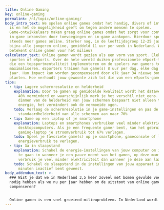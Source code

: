 ```yaml
---
title: Online Gaming
key: online-gaming
permalink: /nl/topic/online-gaming/
body_intro_text: We spelen online games omdat het handig, divers of interactief
  is en het de mogelijkheid geeft om tegen andere mensen te spelen.
  Game-ontwikkelaars maken graag online games omdat het zorgt voor continue
  in-game inkomsten door toevoegingen en in-game aankopen. Hierdoor spelen we
  steeds meer games online. Sterker nog, in de leeftijdsgroep 12-25 jaar spelen
  bijna alle jongeren online, gemiddeld 11 uur per week in Nederland. Wat
  betekent online gamen voor het milieu?
calculator_text: Online gamen wordt gezien als een vorm van sport. Elektronische
  sporten of eSports. Over de hele wereld duiken professionele eSport-teams op,
  die een topsportmentaliteit implementeren om de spelers van gamers te
  maximaliseren. eSporters trainen hun game(s) 8 uur per dag, elke dag van het
  jaar. Hun impact kan worden gecompenseerd door elk jaar 34 nieuwe bomen te
  planten. Hoe verhoudt jouw gewoonte zich tot die van een eSports-gamer?
tips:
  - tip: Lagere schermresolutie en helderheid
    explanation: Door te gamen op gemiddelde kwaliteit wordt het dataverbruik met
      40% verminderd en waarschijnlijk merk je het verschil niet eens. Het
      dimmen van de helderheid van jouw schermen bespaart niet alleen tot 20%
      energie, het vermindert ook de vermoeide ogen.
    todo: Verlaag de schermresolutie in je game-instellingen en pas de
      standaardhelderheid van alle schermen aan naar 70%
  - tip: Game op een laptop of je smartphone
    explanation: Laptops en smartphones verbruiken veel minder elektriciteit dan
      desktopcomputers. Als je een frequente gamer bent, kan het gebruik van een
      gaming-laptop je stroomverbruik tot 67% verlagen.
    todo: Speel je favoriete game(s) op je smartphone, gameconsole of laptop om het
      energieverbruik te verlagen.
  - tip: Ga in slaapstand
    explanation: Schakel de energie-instellingen van jouw computer om in de slaapstand
      te gaan in wanneer je een pauze neemt van het gamen, op deze manier
      verbruik je veel minder elektriciteit dan wanneer je deze aan laat staan.
    todo: Schakel de slaapstand in de instellingen van jouw apparaat in nadat je 2-3
      minuten inactief bent geweest.
body_addendum_text: >-
  ### Wist je dat we in Nederland 3,5 keer zoveel met bomen gevulde voetbalvelden
  nodig hebben als we nu per jaar hebben om de uitstoot van online gamen te
  compenseren?


  Online gamen is een snel groeiend milieuprobleem. In Nederland wordt elke dag meer dan 4 miljoen uur besteed aan het spelen van online games. Om dit plezier te compenseren, moeten we elk jaar 17 miljoen nieuwe bomen planten. Aangezien online gamen als een vorm van sport wordt gezien, vergelijken we dit met de populairste sport van Nederland: voetbal. Om deze 17 miljoen bomen per jaar te planten, hebben we een oppervlakte nodig van 24.000 voetbalvelden. We hebben momenteel ongeveer 7.000 plaatsen in het land. Dit betekent dat we elk kwartaal de volledige voorraad Nederlandse voetbalvelden met bomen moeten vullen om de CO2-uitstoot van online gamen in Nederland te compenseren.
---
```

